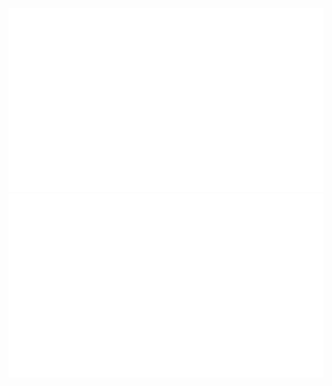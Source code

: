![](https://raw.githubusercontent.com/akhilsadam/github-stats/master/generated/overview.svg#gh-dark-mode-only)
![](https://raw.githubusercontent.com/akhilsadam/github-stats/master/generated/languages.svg#gh-dark-mode-only)
